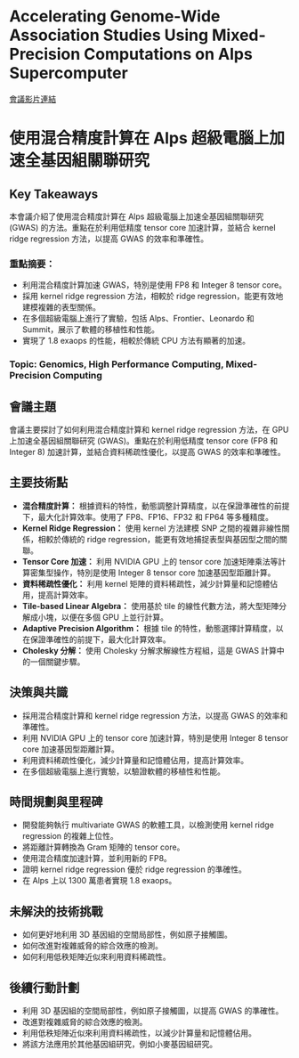 # Accelerating Genome-Wide Association Studies Using Mixed-Precision Computations on Alps Supercomputer
[會議影片連結](https://www.nvidia.com/gtc/session-catalog/?search=Accelerating%20Genome-Wide%20Association%20Studies%20Using%20Mixed-Precision%20Computations%20on%20Alps%20Supercomputer&tab.catalogallsessionstab=16566177511100015Kus#/session/1726202031896001Pr8c)
# 使用混合精度計算在 Alps 超級電腦上加速全基因組關聯研究

## Key Takeaways
本會議介紹了使用混合精度計算在 Alps 超級電腦上加速全基因組關聯研究 (GWAS) 的方法。重點在於利用低精度 tensor core 加速計算，並結合 kernel ridge regression 方法，以提高 GWAS 的效率和準確性。
### 重點摘要：
*   利用混合精度計算加速 GWAS，特別是使用 FP8 和 Integer 8 tensor core。
*   採用 kernel ridge regression 方法，相較於 ridge regression，能更有效地建模複雜的表型關係。
*   在多個超級電腦上進行了實驗，包括 Alps、Frontier、Leonardo 和 Summit，展示了軟體的移植性和性能。
*   實現了 1.8 exaops 的性能，相較於傳統 CPU 方法有顯著的加速。
### Topic: Genomics, High Performance Computing, Mixed-Precision Computing

## 會議主題
會議主要探討了如何利用混合精度計算和 kernel ridge regression 方法，在 GPU 上加速全基因組關聯研究 (GWAS)。重點在於利用低精度 tensor core (FP8 和 Integer 8) 加速計算，並結合資料稀疏性優化，以提高 GWAS 的效率和準確性。

## 主要技術點
*   **混合精度計算：** 根據資料的特性，動態調整計算精度，以在保證準確性的前提下，最大化計算效率。使用了 FP8、FP16、FP32 和 FP64 等多種精度。
*   **Kernel Ridge Regression：** 使用 kernel 方法建模 SNP 之間的複雜非線性關係，相較於傳統的 ridge regression，能更有效地捕捉表型與基因型之間的關聯。
*   **Tensor Core 加速：** 利用 NVIDIA GPU 上的 tensor core 加速矩陣乘法等計算密集型操作，特別是使用 Integer 8 tensor core 加速基因型距離計算。
*   **資料稀疏性優化：** 利用 kernel 矩陣的資料稀疏性，減少計算量和記憶體佔用，提高計算效率。
*   **Tile-based Linear Algebra：** 使用基於 tile 的線性代數方法，將大型矩陣分解成小塊，以便在多個 GPU 上並行計算。
*   **Adaptive Precision Algorithm：** 根據 tile 的特性，動態選擇計算精度，以在保證準確性的前提下，最大化計算效率。
*   **Cholesky 分解：** 使用 Cholesky 分解求解線性方程組，這是 GWAS 計算中的一個關鍵步驟。

## 決策與共識
*   採用混合精度計算和 kernel ridge regression 方法，以提高 GWAS 的效率和準確性。
*   利用 NVIDIA GPU 上的 tensor core 加速計算，特別是使用 Integer 8 tensor core 加速基因型距離計算。
*   利用資料稀疏性優化，減少計算量和記憶體佔用，提高計算效率。
*   在多個超級電腦上進行實驗，以驗證軟體的移植性和性能。

## 時間規劃與里程碑
*   開發能夠執行 multivariate GWAS 的軟體工具，以檢測使用 kernel ridge regression 的複雜上位性。
*   將距離計算轉換為 Gram 矩陣的 tensor core。
*   使用混合精度加速計算，並利用新的 FP8。
*   證明 kernel ridge regression 優於 ridge regression 的準確性。
*   在 Alps 上以 1300 萬患者實現 1.8 exaops。

## 未解決的技術挑戰
*   如何更好地利用 3D 基因組的空間局部性，例如原子接觸圖。
*   如何改進對複雜威脅的綜合效應的檢測。
*   如何利用低秩矩陣近似來利用資料稀疏性。

## 後續行動計劃
*   利用 3D 基因組的空間局部性，例如原子接觸圖，以提高 GWAS 的準確性。
*   改進對複雜威脅的綜合效應的檢測。
*   利用低秩矩陣近似來利用資料稀疏性，以減少計算量和記憶體佔用。
*   將該方法應用於其他基因組研究，例如小麥基因組研究。

